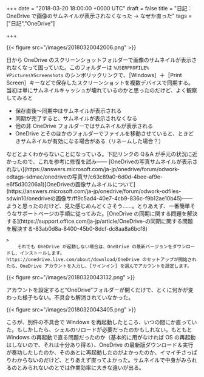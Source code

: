 
+++
date = "2018-03-20 18:00:00 +0000 UTC"
draft = false
title = "日記：OneDrive で画像のサムネイルが表示されなくなった → なぜか直った"
tags = ["日記","OneDrive"]

+++


{{< figure src="/images/20180320042006.png"  >}}

日から OneDrive のスクリーンショットフォルダーで画像のサムネイルが表示されなくなって困っていた。このフォルダーは <code>%USERPROFILE%¥Pictures¥Screenshots</code> のシンボリックリンクで、［Windows］＋［Print Screen］キーなどで保存したスクリーンショットを複数デバイスで同期する。当初は単にサムネイルキャッシュが壊れているのかと思ったのだけど、よく観察してみると

<ul>
<li>保存直後～同期中はサムネイルが表示される</li>
<li>同期が完了すると、サムネイルが表示されなくなる</li>
<li>他の非 OneDrive フォルダーではサムネイルが表示される</li>
<li>OneDrive とそのほかのフォルダーでファイルを移動させていると、ときどきサムネイルが有効になる場合がある（リネームした場合？）</li>
</ul>などとよくわからないことになっている。下記リンクの Q＆A が手元の状況に近かったので、これを参考に修復を試み―― [OneDriveの写真サムネイルが表示されない](https://answers.microsoft.com/ja-jp/onedrive/forum/odwork-odtags-sdmac/onedriveの写真サ/c63c89a0-6d0d-4bee-af9e-e6f5d30206a1)[OneDriveの画像サムネイルについて](https://answers.microsoft.com/ja-jp/onedrive/forum/odwork-odfiles-sdwin10/onedriveの画像サ/ff9c5ad4-40e7-4cb9-836c-f9b12ae10b45)――ようと思ったのだけど、見た感じめんどくさそう……。とりあえず、一番簡単そうなサポートページの手順に従ってみた。[OneDrive の同期に関する問題を解決する](https://support.office.com/ja-jp/article/OneDrive-の同期に関する問題を解決する-83ab0d8a-8400-45b0-8dcf-dc8aa8a6bcf8)<br/>


    >
        それでも OneDrive が起動しない場合は、OneDrive の最新バージョンをダウンロードし、インストールします。 https://onedrive.live.com/about/download/OneDrive のセットアップが開始されたら、OneDrive アカウントを入力し、[サインイン] を選んでアカウントを設定します。 

{{< figure src="/images/20180320043132.png"  >}}

    
アカウントを設定すると“OneDrive”フォルダーが開くだけで、とくに何かが変わった様子もない。不具合も解消されていなかった。

{{< figure src="/images/20180320043405.png"  >}}

ころが、別件の不具合で Windows を再起動したところ、いつの間にか直っていた。もしかしたら、シェルのリロードが必要だったのかもしれない。もともと Windows の再起動で直る問題だったのか（基本的に用がなければ OS の再起動はしないので、それは十分あり得る）、OneDrive の最新版ダウンロード＆実行が奏功したしたのか、そのあとに再起動したのがよかったのか、イマイチさっぱりわからないのだけど、とりあえず直ってよかった。サムネイルで中身がみられるのとみられないのとでは作業効率に大きな違いが出る。



